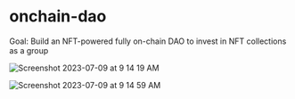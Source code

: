 # onchain-dao
Goal: Build an NFT-powered fully on-chain DAO to invest in NFT collections as a group

![Screenshot 2023-07-09 at 9 14 19 AM](https://github.com/dclsamples/onchain-dao/assets/1455542/a860c0a7-71d1-447a-9d75-205eaaccfc48)

![Screenshot 2023-07-09 at 9 14 59 AM](https://github.com/dclsamples/onchain-dao/assets/1455542/5ee44d67-8d25-4f5c-b55a-d4d5fd9d8c7b)
